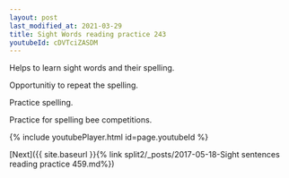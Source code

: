 ```yaml
---
layout: post
last_modified_at: 2021-03-29
title: Sight Words reading practice 243
youtubeId: cDVTciZASDM
---
```

 
 
Helps to learn sight words and their spelling.

Opportunitiy to repeat the spelling. 

Practice spelling. 
 
Practice for spelling bee competitions. 
 
{% include youtubePlayer.html id=page.youtubeId %}
 
 

[Next]({{ site.baseurl }}{% link  split2/_posts/2017-05-18-Sight sentences reading practice 459.md%})
 
